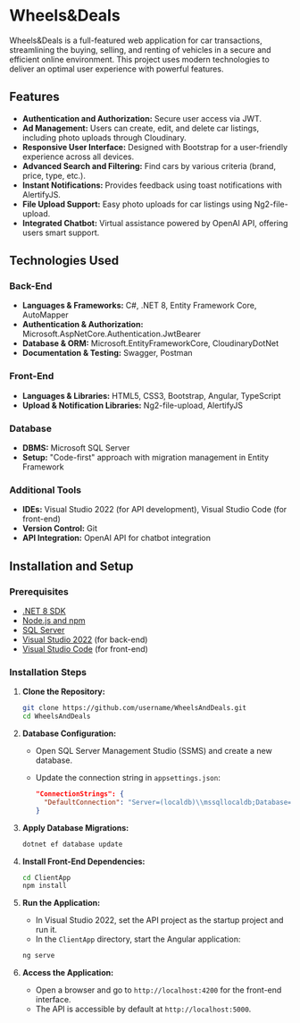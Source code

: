 # Wheels&Deals

Wheels&Deals is a full-featured web application for car transactions, streamlining the buying, selling, and renting of vehicles in a secure and efficient online environment. This project uses modern technologies to deliver an optimal user experience with powerful features.

## Features

* **Authentication and Authorization:** Secure user access via JWT.
* **Ad Management:** Users can create, edit, and delete car listings, including photo uploads through Cloudinary.
* **Responsive User Interface:** Designed with Bootstrap for a user-friendly experience across all devices.
* **Advanced Search and Filtering:** Find cars by various criteria (brand, price, type, etc.).
* **Instant Notifications:** Provides feedback using toast notifications with AlertifyJS.
* **File Upload Support:** Easy photo uploads for car listings using Ng2-file-upload.
* **Integrated Chatbot:** Virtual assistance powered by OpenAI API, offering users smart support.

## Technologies Used

### Back-End
* **Languages & Frameworks:** C#, .NET 8, Entity Framework Core, AutoMapper
* **Authentication & Authorization:** Microsoft.AspNetCore.Authentication.JwtBearer
* **Database & ORM:** Microsoft.EntityFrameworkCore, CloudinaryDotNet
* **Documentation & Testing:** Swagger, Postman

### Front-End
* **Languages & Libraries:** HTML5, CSS3, Bootstrap, Angular, TypeScript
* **Upload & Notification Libraries:** Ng2-file-upload, AlertifyJS

### Database
* **DBMS:** Microsoft SQL Server
* **Setup:** "Code-first" approach with migration management in Entity Framework

### Additional Tools
* **IDEs:** Visual Studio 2022 (for API development), Visual Studio Code (for front-end)
* **Version Control:** Git
* **API Integration:** OpenAI API for chatbot integration

## Installation and Setup

### Prerequisites

* [.NET 8 SDK](https://dotnet.microsoft.com/download/dotnet/8.0)
* [Node.js and npm](https://nodejs.org/)
* [SQL Server](https://www.microsoft.com/en-us/sql-server/sql-server-downloads)
* [Visual Studio 2022](https://visualstudio.microsoft.com/) (for back-end)
* [Visual Studio Code](https://code.visualstudio.com/) (for front-end)

### Installation Steps

1. **Clone the Repository:**

    ```sh
    git clone https://github.com/username/WheelsAndDeals.git
    cd WheelsAndDeals
    ```

2. **Database Configuration:**

   * Open SQL Server Management Studio (SSMS) and create a new database.
   * Update the connection string in `appsettings.json`:

     ```json
     "ConnectionStrings": {
       "DefaultConnection": "Server=(localdb)\\mssqllocaldb;Database=WheelsAndDealsDB;Trusted_Connection=True;MultipleActiveResultSets=true"
     }
     ```

3. **Apply Database Migrations:**

    ```sh
    dotnet ef database update
    ```

4. **Install Front-End Dependencies:**

    ```sh
    cd ClientApp
    npm install
    ```

5. **Run the Application:**

    * In Visual Studio 2022, set the API project as the startup project and run it.
    * In the `ClientApp` directory, start the Angular application:

    ```sh
    ng serve
    ```

6. **Access the Application:**
   * Open a browser and go to `http://localhost:4200` for the front-end interface.
   * The API is accessible by default at `http://localhost:5000`.

